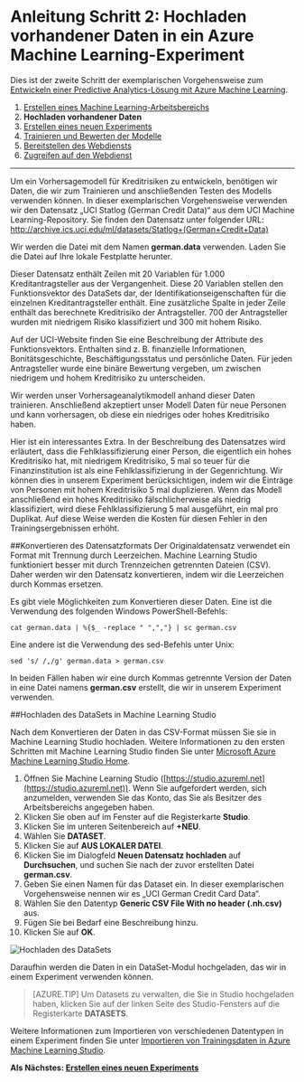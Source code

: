 <properties
	pageTitle="Schritt 2: Hochladen von Daten in ein Machine Learning-Experiment | Microsoft Azure"
	description="Exemplarische Vorgehensweise zur Entwicklung einer Vorhersagelösung – Schritt 2: Hochladen gespeicherter öffentlicher Daten in Azure Machine Learning Studio."
	services="machine-learning"
	documentationCenter=""
	authors="garyericson"
	manager="jhubbard"
	editor="cgronlun"/>

<tags
	ms.service="machine-learning"
	ms.workload="tbd"
	ms.tgt_pltfrm="na"
	ms.devlang="na"
	ms.topic="article"
	ms.date="09/16/2016" 
	ms.author="garye"/>


# Anleitung Schritt 2: Hochladen vorhandener Daten in ein Azure Machine Learning-Experiment

Dies ist der zweite Schritt der exemplarischen Vorgehensweise zum [Entwickeln einer Predictive Analytics-Lösung mit Azure Machine Learning](machine-learning-walkthrough-develop-predictive-solution.md).


1.	[Erstellen eines Machine Learning-Arbeitsbereichs](machine-learning-walkthrough-1-create-ml-workspace.md)
2.	**Hochladen vorhandener Daten**
3.	[Erstellen eines neuen Experiments](machine-learning-walkthrough-3-create-new-experiment.md)
4.	[Trainieren und Bewerten der Modelle](machine-learning-walkthrough-4-train-and-evaluate-models.md)
5.	[Bereitstellen des Webdiensts](machine-learning-walkthrough-5-publish-web-service.md)
6.	[Zugreifen auf den Webdienst](machine-learning-walkthrough-6-access-web-service.md)

----------

Um ein Vorhersagemodell für Kreditrisiken zu entwickeln, benötigen wir Daten, die wir zum Trainieren und anschließenden Testen des Modells verwenden können. In dieser exemplarischen Vorgehensweise verwenden wir den Datensatz „UCI Statlog (German Credit Data)“ aus dem UCI Machine Learning-Repository. Sie finden den Datensatz unter folgender URL: <a href="http://archive.ics.uci.edu/ml/datasets/Statlog+(German+Credit+Data)">http://archive.ics.uci.edu/ml/datasets/Statlog+(German+Credit+Data)</a>

Wir werden die Datei mit dem Namen **german.data** verwenden. Laden Sie die Datei auf Ihre lokale Festplatte herunter.

Dieser Datensatz enthält Zeilen mit 20 Variablen für 1.000 Kreditantragsteller aus der Vergangenheit. Diese 20 Variablen stellen den Funktionsvektor des DataSets dar, der Identifikationseigenschaften für die einzelnen Kreditantragsteller enthält. Eine zusätzliche Spalte in jeder Zeile enthält das berechnete Kreditrisiko der Antragsteller. 700 der Antragsteller wurden mit niedrigem Risiko klassifiziert und 300 mit hohem Risiko.

Auf der UCI-Website finden Sie eine Beschreibung der Attribute des Funktionsvektors. Enthalten sind z. B. finanzielle Informationen, Bonitätsgeschichte, Beschäftigungsstatus und persönliche Daten. Für jeden Antragsteller wurde eine binäre Bewertung vergeben, um zwischen niedrigem und hohem Kreditrisiko zu unterscheiden.

Wir werden unser Vorhersageanalytikmodell anhand dieser Daten trainieren. Anschließend akzeptiert unser Modell Daten für neue Personen und kann vorhersagen, ob diese ein niedriges oder hohes Kreditrisiko haben.

Hier ist ein interessantes Extra. In der Beschreibung des Datensatzes wird erläutert, dass die Fehlklassifizierung einer Person, die eigentlich ein hohes Kreditrisiko hat, mit niedrigem Kreditrisiko, 5 mal so teuer für die Finanzinstitution ist als eine Fehlklassifizierung in der Gegenrichtung. Wir können dies in unserem Experiment berücksichtigen, indem wir die Einträge von Personen mit hohem Kreditrisiko 5 mal duplizieren. Wenn das Modell anschließend ein hohes Kreditrisiko fälschlicherweise als niedrig klassifiziert, wird diese Fehlklassifizierung 5 mal ausgeführt, ein mal pro Duplikat. Auf diese Weise werden die Kosten für diesen Fehler in den Trainingsergebnissen erhöht.

##Konvertieren des Datensatzformats
Der Originaldatensatz verwendet ein Format mit Trennung durch Leerzeichen. Machine Learning Studio funktioniert besser mit durch Trennzeichen getrennten Dateien (CSV). Daher werden wir den Datensatz konvertieren, indem wir die Leerzeichen durch Kommas ersetzen.

Es gibt viele Möglichkeiten zum Konvertieren dieser Daten. Eine ist die Verwendung des folgenden Windows PowerShell-Befehls:

	cat german.data | %{$_ -replace " ",","} | sc german.csv  

Eine andere ist die Verwendung des sed-Befehls unter Unix:

	sed 's/ /,/g' german.data > german.csv  

In beiden Fällen haben wir eine durch Kommas getrennte Version der Daten in eine Datei namens **german.csv** erstellt, die wir in unserem Experiment verwenden.

##Hochladen des DataSets in Machine Learning Studio

Nach dem Konvertieren der Daten in das CSV-Format müssen Sie sie in Machine Learning Studio hochladen. Weitere Informationen zu den ersten Schritten mit Machine Learning Studio finden Sie unter [Microsoft Azure Machine Learning Studio Home](https://studio.azureml.net/).

1.	Öffnen Sie Machine Learning Studio ([https://studio.azureml.net](https://studio.azureml.net)). Wenn Sie aufgefordert werden, sich anzumelden, verwenden Sie das Konto, das Sie als Besitzer des Arbeitsbereichs angegeben haben.
1.  Klicken Sie oben auf im Fenster auf die Registerkarte **Studio**.
1.	Klicken Sie im unteren Seitenbereich auf **+NEU**.
1.	Wählen Sie **DATASET**.
1.	Klicken Sie auf **AUS LOKALER DATEI**.
1.	Klicken Sie im Dialogfeld **Neuen Datensatz hochladen** auf **Durchsuchen**, und suchen Sie nach der zuvor erstellten Datei **german.csv**.
1.	Geben Sie einen Namen für das Dataset ein. In dieser exemplarischen Vorgehensweise nennen wir es „UCI German Credit Card Data“.
1.	Wählen Sie den Datentyp **Generic CSV File With no header (.nh.csv)** aus.
1.	Fügen Sie bei Bedarf eine Beschreibung hinzu.
1.	Klicken Sie auf **OK**.

![Hochladen des DataSets][1]


Daraufhin werden die Daten in ein DataSet-Modul hochgeladen, das wir in einem Experiment verwenden können.

> [AZURE.TIP] Um Datasets zu verwalten, die Sie in Studio hochgeladen haben, klicken Sie auf der linken Seite des Studio-Fensters auf die Registerkarte **DATASETS**.

Weitere Informationen zum Importieren von verschiedenen Datentypen in einem Experiment finden Sie unter [Importieren von Trainingsdaten in Azure Machine Learning Studio](machine-learning-data-science-import-data.md).

**Als Nächstes: [Erstellen eines neuen Experiments](machine-learning-walkthrough-3-create-new-experiment.md)**

[1]: ./media/machine-learning-walkthrough-2-upload-data/upload1.png

<!---HONumber=AcomDC_0921_2016-->
